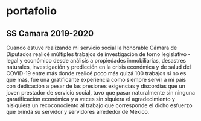 # portafolio

## SS Camara  2019-2020
Cuando estuve realizando mi servicio social la honorable Cámara de Diputados realicé múltiples trabajos de investigación de torno legislativo - legal y económico desde análisis a propiedades inmobiliarias, desastres naturales, investigación y predicción en la crisis económica y de salud del COVID-19 entre más donde realicé poco más quizá 100 trabajos si no es que más, fue una gratificante experiencia como siempre servir a mi país con dedicación a pesar de las presiones exigencias y discordias que un joven prestador de servicio social, tuvo que pasar naturalmente sin ninguna garatificación económica y a veces sin siquiera el agradecimiento y nisiquiera un recoconociento al trabajo que corresponde el dicho esfuerzo que brinda su servidor y servidores alrededor de México.
